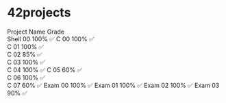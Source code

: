 # 42projects

Project Name	Grade	
Shell 00  100% ✅
C 00  100% ✅	
C 01	100% ✅	
C 02	85% ✅	
C 03	100% ✅	
C 04	100% ✅
C 05	60% ✅	
C 06	100% ✅	
C 07	60% ✅
Exam 00	100% ✅
Exam 01	100% ✅
Exam 02	100% ✅
Exam 03	90% ✅
